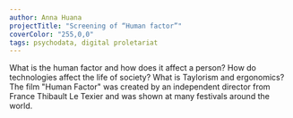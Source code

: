 ```yaml
---
author: Anna Huana
projectTitle: "Screening of “Human factor”"
coverColor: "255,0,0"
tags: psychodata, digital proletariat
---
```

What is the human factor and how does it affect a person? How do technologies affect the life of society? What is Taylorism and ergonomics? The film "Human Factor" was created by an independent director from France Thibault Le Texier and was shown at many festivals around the world.